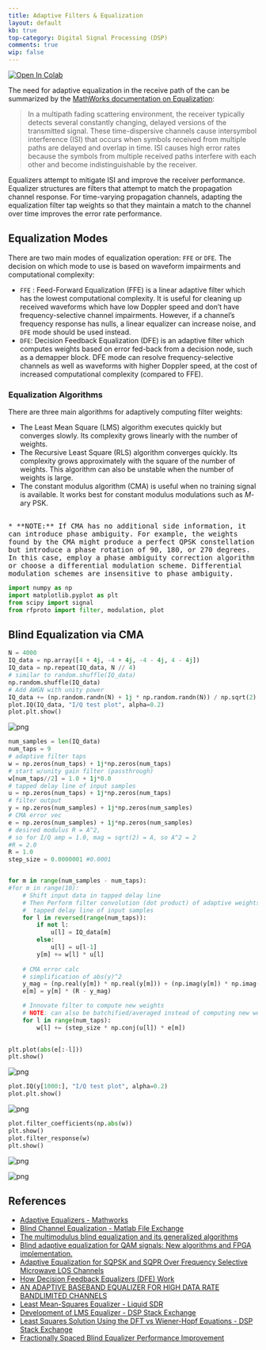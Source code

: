 ```yaml
---
title: Adaptive Filters & Equalization
layout: default
kb: true
top-category: Digital Signal Processing (DSP)
comments: true
wip: false
---
```


[![Open In Colab](https://colab.research.google.com/assets/colab-badge.svg)](https://colab.research.google.com/github/JohnnyGOX17/john-gentile-website/blob/master/./kb/dsp/Adaptive_Filters_and_Equalization.ipynb)


The need for adaptive equalization in the receive path of the can be summarized by the [MathWorks documentation on Equalization](https://www.mathworks.com/help/comm/ug/equalization.html):
>In a multipath fading scattering environment, the receiver typically detects several constantly changing, delayed versions of the transmitted signal. These time-dispersive channels cause intersymbol interference (ISI) that occurs when symbols received from multiple paths are delayed and overlap in time. ISI causes high error rates because the symbols from multiple received paths interfere with each other and become indistinguishable by the receiver.  

Equalizers attempt to mitigate ISI and improve the receiver performance. Equalizer structures are filters that attempt to match the propagation channel response. For time-varying propagation channels, adapting the equalization filter tap weights so that they maintain a match to the channel over time improves the error rate performance.

## Equalization Modes

There are two main modes of equalization operation: `FFE` or `DFE`. The decision on which mode to use is based on waveform impairments and computational complexity:

* `FFE` : Feed-Forward Equalization (FFE) is a linear adaptive filter which has the lowest computational complexity. It is useful for cleaning up received waveforms which have low Doppler speed and don’t have frequency-selective channel impairments. However, if a channel’s frequency response has nulls, a linear equalizer can increase noise, and `DFE` mode should be used instead.
* `DFE`: Decision Feedback Equalization (DFE) is an adaptive filter which computes weights based on error fed-back from a decision node, such as a demapper block. DFE mode can resolve frequency-selective channels as well as waveforms with higher Doppler speed, at the cost of increased computational complexity (compared to FFE).

### Equalization Algorithms

There are three main algorithms for adaptively computing filter weights:
* The Least Mean Square (LMS) algorithm executes quickly but converges slowly. Its complexity grows linearly with the number of weights.
* The Recursive Least Square (RLS) algorithm converges quickly. Its complexity grows approximately with the square of the number of weights. This algorithm can also be unstable when the number of weights is large.
* The constant modulus algorithm (CMA) is useful when no training signal is available. It works best for constant modulus modulations such as *M*-ary PSK.
<p style="font-family:monospace; white-space:pre-wrap">
* **NOTE:** If CMA has no additional side information, it can introduce phase ambiguity. For example, the weights found by the CMA might produce a perfect QPSK constellation but introduce a phase rotation of 90, 180, or 270 degrees. In this case, employ a phase ambiguity correction algorithm or choose a differential modulation scheme. Differential modulation schemes are insensitive to phase ambiguity.
</p>


```python
import numpy as np
import matplotlib.pyplot as plt
from scipy import signal
from rfproto import filter, modulation, plot
```

## Blind Equalization via CMA


```python
N = 4000
IQ_data = np.array([4 + 4j, -4 + 4j, -4 - 4j, 4 - 4j])
IQ_data = np.repeat(IQ_data, N // 4)
# similar to random.shuffle(IQ_data)
np.random.shuffle(IQ_data)
# Add AWGN with unity power
IQ_data += (np.random.randn(N) + 1j * np.random.randn(N)) / np.sqrt(2)
plot.IQ(IQ_data, "I/Q test plot", alpha=0.2)
plot.plt.show()
```


    
![png](Adaptive_Filters_and_Equalization_files/Adaptive_Filters_and_Equalization_3_0.png)
    



```python
num_samples = len(IQ_data)
num_taps = 9
# adaptive filter taps
w = np.zeros(num_taps) + 1j*np.zeros(num_taps)
# start w/unity gain filter (passthrough)
w[num_taps//2] = 1.0 + 1j*0.0
# tapped delay line of input samples
u = np.zeros(num_taps) + 1j*np.zeros(num_taps)
# filter output
y = np.zeros(num_samples) + 1j*np.zeros(num_samples)
# CMA error vec
e = np.zeros(num_samples) + 1j*np.zeros(num_samples)
# desired modulus R = A^2, 
# so for I/Q amp = 1.0, mag = sqrt(2) = A, so A^2 = 2
#R = 2.0
R = 1.0
step_size = 0.0000001 #0.0001


for m in range(num_samples - num_taps):
#for m in range(10):
    # Shift input data in tapped delay line
    # Then Perform filter convolution (dot product) of adaptive weights and 
    #  tapped delay line of input samples
    for l in reversed(range(num_taps)):
        if not l:
            u[l] = IQ_data[m]
        else:
            u[l] = u[l-1]
        y[m] += w[l] * u[l]
    
    # CMA error calc
    # simplification of abs(y)^2
    y_mag = (np.real(y[m]) * np.real(y[m])) + (np.imag(y[m]) * np.imag(y[m]))
    e[m] = y[m] * (R - y_mag)

    # Innovate filter to compute new weights
    # NOTE: can also be batchified/averaged instead of computing new weights every cycle/sample
    for l in range(num_taps):
        w[l] += (step_size * np.conj(u[l]) * e[m])
        

plt.plot(abs(e[:-l]))
plt.show()
```


    
![png](Adaptive_Filters_and_Equalization_files/Adaptive_Filters_and_Equalization_4_0.png)
    



```python
plot.IQ(y[1000:], "I/Q test plot", alpha=0.2)
plot.plt.show()
```


    
![png](Adaptive_Filters_and_Equalization_files/Adaptive_Filters_and_Equalization_5_0.png)
    



```python
plot.filter_coefficients(np.abs(w))
plt.show()
plot.filter_response(w)
plt.show()
```


    
![png](Adaptive_Filters_and_Equalization_files/Adaptive_Filters_and_Equalization_6_0.png)
    



    
![png](Adaptive_Filters_and_Equalization_files/Adaptive_Filters_and_Equalization_6_1.png)
    


## References

* [Adaptive Equalizers - Mathworks](https://www.mathworks.com/help/comm/ug/adaptive-equalizers.html)
* [Blind Channel Equalization - Matlab File Exchange](https://www.mathworks.com/matlabcentral/fileexchange/39482-blind-channel-equalization)
* [The multimodulus blind equalization and its generalized algorithms](https://ieeexplore.ieee.org/document/1007381)
* [Blind adaptive equalization for QAM signals: New algorithms and FPGA implementation.](https://scholar.uwindsor.ca/cgi/viewcontent.cgi?article=2311&context=etd)
* [Adaptive Equalization for SQPSK and SQPR Over Frequency Selective Microwave LOS Channels](https://ieeexplore.ieee.org/abstract/document/1096100)
* [How Decision Feedback Equalizers (DFE) Work](https://wirelesspi.com/how-decision-feedback-equalizers-dfe-work/)
* [AN ADAPTIVE BASEBAND EQUALIZER FOR HIGH DATA RATE BANDLIMITED CHANNELS](https://repository.arizona.edu/handle/10150/604050)
* [Least Mean-Squares Equalizer - Liquid SDR](https://liquidsdr.org/blog/lms-equalizer/)
* [Development of LMS Equalizer - DSP Stack Exchange](https://dsp.stackexchange.com/questions/31318/compensating-loudspeaker-frequency-response-in-an-audio-signal)
* [Least Squares Solution Using the DFT vs Wiener-Hopf Equations - DSP Stack Exchange](https://dsp.stackexchange.com/questions/87326/least-squares-solution-using-the-dft-vs-wiener-hopf-equations)
* [Fractionally Spaced Blind Equalizer Performance Improvement](https://vtechworks.lib.vt.edu/items/67ae7617-33bf-47d6-983c-f22cc5302845)
